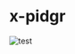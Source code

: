 # x-pidgr

![test](https://github.com/legoc/x-pidgr/assets/32006404/b1ab49ec-a2a6-4c23-ae56-cd646195c90d](https://article.biliimg.com/bfs/article/16a6783407a4a691a61b2ac2be99d8f5ef7910dc.jpg)https://article.biliimg.com/bfs/article/16a6783407a4a691a61b2ac2be99d8f5ef7910dc.jpg)
